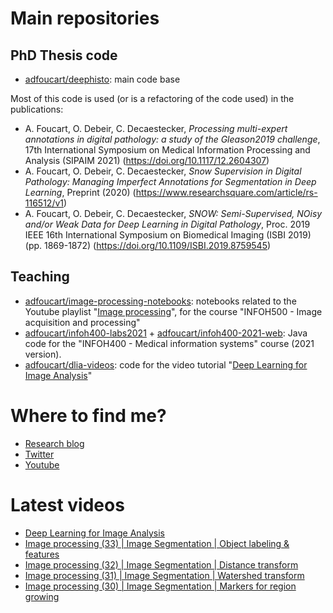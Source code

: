 # Main repositories

## PhD Thesis code

* [adfoucart/deephisto](https://github.com/adfoucart/deephisto): main code base

Most of this code is used (or is a refactoring of the code used) in the publications:

* A. Foucart, O. Debeir, C. Decaestecker, *Processing multi-expert annotations in digital pathology: a study of the Gleason2019 challenge*, 17th International Symposium on Medical Information Processing and Analysis (SIPAIM 2021) (https://doi.org/10.1117/12.2604307)
* A. Foucart, O. Debeir, C. Decaestecker, *Snow Supervision in Digital Pathology: Managing Imperfect Annotations for Segmentation in Deep Learning*, Preprint (2020) (https://www.researchsquare.com/article/rs-116512/v1)
* A. Foucart, O. Debeir, C. Decaestecker, *SNOW: Semi-Supervised, NOisy and/or Weak Data for Deep Learning in Digital Pathology*, Proc. 2019 IEEE 16th International Symposium on Biomedical Imaging (ISBI 2019) (pp. 1869-1872) (https://doi.org/10.1109/ISBI.2019.8759545)


## Teaching

* [adfoucart/image-processing-notebooks](https://github.com/adfoucart/image-processing-notebooks): notebooks related to the Youtube playlist "[Image processing](https://www.youtube.com/playlist?list=PLI3XOM9BWLSW6vTPxc9ZfSABS31o7HMub)", for the course "INFOH500 - Image acquisition and processing"
* [adfoucart/infoh400-labs2021](https://github.com/adfoucart/infoh400-labs2021) + [adfoucart/infoh400-2021-web](https://github.com/adfoucart/infoh400-2021-web): Java code for the "INFOH400 - Medical information systems" course (2021 version).
* [adfoucart/dlia-videos](https://github.com/adfoucart/dlia-videos): code for the video tutorial "[Deep Learning for Image Analysis](https://www.youtube.com/watch?v=pykWxW8gim0)"

# Where to find me?

* [Research blog](https://research.adfoucart.be)
* [Twitter](https://twitter.com/adfoucart)
* [Youtube](https://www.youtube.com/channel/UCbBZNHYHOte25t8o2aHZRPg)

# Latest videos
<!-- YT-LIST:START -->
- [Deep Learning for Image Analysis](https://www.youtube.com/watch?v=pykWxW8gim0)
- [Image processing &lpar;33&rpar; | Image Segmentation | Object labeling &amp; features](https://www.youtube.com/watch?v=7bOH4E7c8gU)
- [Image processing &lpar;32&rpar; | Image Segmentation | Distance transform](https://www.youtube.com/watch?v=s1eABOdNnVg)
- [Image processing &lpar;31&rpar; | Image Segmentation | Watershed transform](https://www.youtube.com/watch?v=GuVp7dlzEKE)
- [Image processing &lpar;30&rpar; | Image Segmentation | Markers for region growing](https://www.youtube.com/watch?v=3e0-rE9zhFk)
<!-- YT-LIST:END -->
